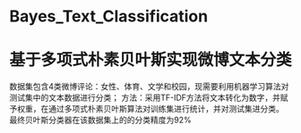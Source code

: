 # Bayes_Text_Classification
# 基于多项式朴素贝叶斯实现微博文本分类
数据集包含4类微博评论：女性、体育、文学和校园，现需要利用机器学习算法对测试集中的文本数据进行分类；
方法：采用TF-IDF方法将文本转化为数字，并赋予权重，在通过多项式朴素贝叶斯算法对训练集进行统计，并对测试集进分类。
最终贝叶斯分类器在该数据集上的的分类精度为92%
